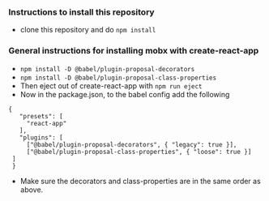 ### Instructions to install this repository

- clone this repository and do `npm install`

### General instructions for installing mobx with create-react-app
 - `npm install -D @babel/plugin-proposal-decorators`
 - `npm install -D @babel/plugin-proposal-class-properties`
 - Then eject out of create-react-app with `npm run eject`
 - Now in the package.json, to the babel config add the following
 ```
 {
    "presets": [
      "react-app"
    ],
    "plugins": [
      ["@babel/plugin-proposal-decorators", { "legacy": true }],
      ["@babel/plugin-proposal-class-properties", { "loose": true }]
  ]
  }
  ```
  - Make sure the decorators and class-properties are in the same order as above.